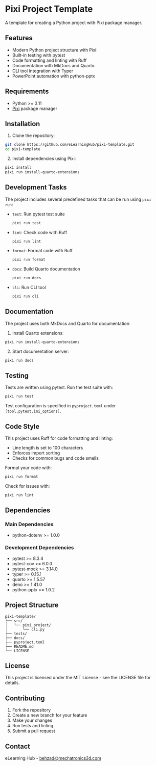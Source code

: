 # Pixi Project Template

A template for creating a Python project with Pixi package manager.

## Features

- Modern Python project structure with Pixi
- Built-in testing with pytest
- Code formatting and linting with Ruff
- Documentation with MkDocs and Quarto
- CLI tool integration with Typer
- PowerPoint automation with python-pptx

## Requirements

- Python >= 3.11
- [Pixi](https://prefix.dev/docs/pixi/overview) package manager

## Installation

1. Clone the repository:
```bash
git clone https://github.com/eLearningHub/pixi-template.git
cd pixi-template
```

2. Install dependencies using Pixi:
```bash
pixi install
pixi run install-quarto-extensions
```

## Development Tasks

The project includes several predefined tasks that can be run using `pixi run`:

- `test`: Run pytest test suite
  ```bash
  pixi run test
  ```

- `lint`: Check code with Ruff
  ```bash
  pixi run lint
  ```

- `format`: Format code with Ruff
  ```bash
  pixi run format
  ```

- `docs`: Build Quarto documentation
  ```bash
  pixi run docs
  ```

- `cli`: Run CLI tool
  ```bash
  pixi run cli
  ```

## Documentation

The project uses both MkDocs and Quarto for documentation:

1. Install Quarto extensions:
```bash
pixi run install-quarto-extensions
```

2. Start documentation server:
```bash
pixi run docs
```

## Testing

Tests are written using pytest. Run the test suite with:

```bash
pixi run test
```

Test configuration is specified in `pyproject.toml` under `[tool.pytest.ini_options]`.

## Code Style

This project uses Ruff for code formatting and linting:

- Line length is set to 100 characters
- Enforces import sorting
- Checks for common bugs and code smells

Format your code with:
```bash
pixi run format
```

Check for issues with:
```bash
pixi run lint
```

## Dependencies

### Main Dependencies
- python-dotenv >= 1.0.0

### Development Dependencies
- pytest >= 8.3.4
- pytest-cov >= 6.0.0
- pytest-mock >= 3.14.0
- typer >= 0.15.1
- quarto >= 1.5.57
- deno >= 1.41.0
- python-pptx >= 1.0.2

## Project Structure

```
pixi-template/
├── src/
│   └── pixi_project/
│       └── cli.py
├── tests/
├── docs/
├── pyproject.toml
├── README.md
└── LICENSE
```

## License

This project is licensed under the MIT License - see the LICENSE file for details.

## Contributing

1. Fork the repository
2. Create a new branch for your feature
3. Make your changes
4. Run tests and linting
5. Submit a pull request

## Contact

eLearning Hub - behzad@mechatronics3d.com